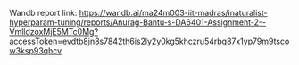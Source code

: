 Wandb report link:
https://wandb.ai/ma24m003-iit-madras/inaturalist-hyperparam-tuning/reports/Anurag-Bantu-s-DA6401-Assignment-2--VmlldzoxMjE5MTc0Mg?accessToken=evdtb8jn8s7842th6is2ly2y0kg5khczru54rbq87x1yp79m9tscow3ksp93qhcv
